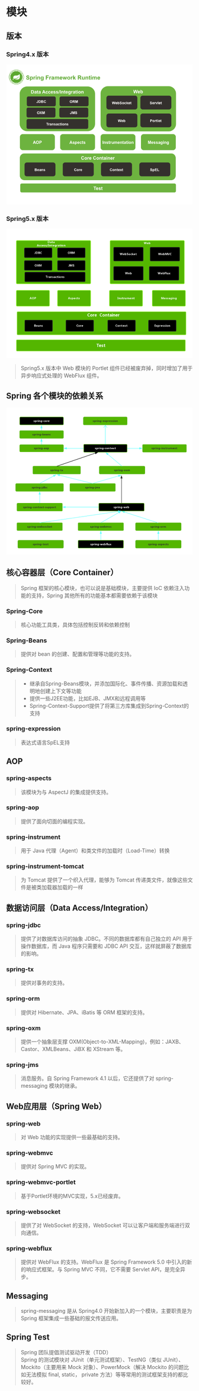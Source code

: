 # 模块

## 版本
### Spring4.x 版本
![img.png](img.png)
### Spring5.x 版本
![img_1.png](img_1.png)
> Spring5.x 版本中 Web 模块的 Portlet 组件已经被废弃掉，同时增加了用于异步响应式处理的 WebFlux 组件。
> 
## Spring 各个模块的依赖关系
![img_2.png](img_2.png)

## 核心容器层（Core Container）
> Spring 框架的核心模块，也可以说是基础模块，主要提供 IoC 依赖注入功能的支持，Spring 其他所有的功能基本都需要依赖于该模块
### Spring-Core
> 核心功能工具类，具体包括控制反转和依赖控制
### Spring-Beans
> 提供对 bean 的创建、配置和管理等功能的支持。
### Spring-Context
> - 继承自Spring-Beans模块，并添加国际化、事件传播、资源加载和透明地创建上下文等功能
> - 提供一些J2EE功能，比如EJB、JMX和远程调用等
> - Spring-Context-Support提供了将第三方库集成到Spring-Context的支持
### spring-expression
> 表达式语言SpEL支持

## AOP
### spring-aspects
> 该模块为与 AspectJ 的集成提供支持。
### spring-aop
> 提供了面向切面的编程实现。
### spring-instrument
> 用于 Java 代理（Agent）和类文件的加载时（Load-Time）转换
### spring-instrument-tomcat
> 为 Tomcat 提供了一个织入代理，能够为 Tomcat 传递类文件，就像这些文件是被类加载器加载的一样

## 数据访问层（Data Access/Integration）
### spring-jdbc
> 提供了对数据库访问的抽象 JDBC。不同的数据库都有自己独立的 API 用于操作数据库，而 Java 程序只需要和 JDBC API 交互，这样就屏蔽了数据库的影响。
### spring-tx
> 提供对事务的支持。
### spring-orm
> 提供对 Hibernate、JPA、iBatis 等 ORM 框架的支持。
### spring-oxm
> 提供一个抽象层支撑 OXM(Object-to-XML-Mapping)，例如：JAXB、Castor、XMLBeans、JiBX 和 XStream 等。
### spring-jms
> 消息服务。自 Spring Framework 4.1 以后，它还提供了对 spring-messaging 模块的继承。

## Web应用层（Spring Web）
### spring-web
> 对 Web 功能的实现提供一些最基础的支持。
### spring-webmvc
> 提供对 Spring MVC 的实现。
### spring-webmvc-portlet
> 基于Portlet环境的MVC实现，5.x已经废弃。
### spring-websocket
> 提供了对 WebSocket 的支持，WebSocket 可以让客户端和服务端进行双向通信。
### spring-webflux
> 提供对 WebFlux 的支持。WebFlux 是 Spring Framework 5.0 中引入的新的响应式框架。与 Spring MVC 不同，它不需要 Servlet API，是完全异步。

## Messaging
> spring-messaging 是从 Spring4.0 开始新加入的一个模块，主要职责是为 Spring 框架集成一些基础的报文传送应用。

## Spring Test
> Spring 团队提倡测试驱动开发（TDD）  
> Spring 的测试模块对 JUnit（单元测试框架）、TestNG（类似 JUnit）、Mockito（主要用来 Mock 对象）、PowerMock（解决 Mockito 的问题比如无法模拟 final, static， private 方法）等等常用的测试框架支持的都比较好。
